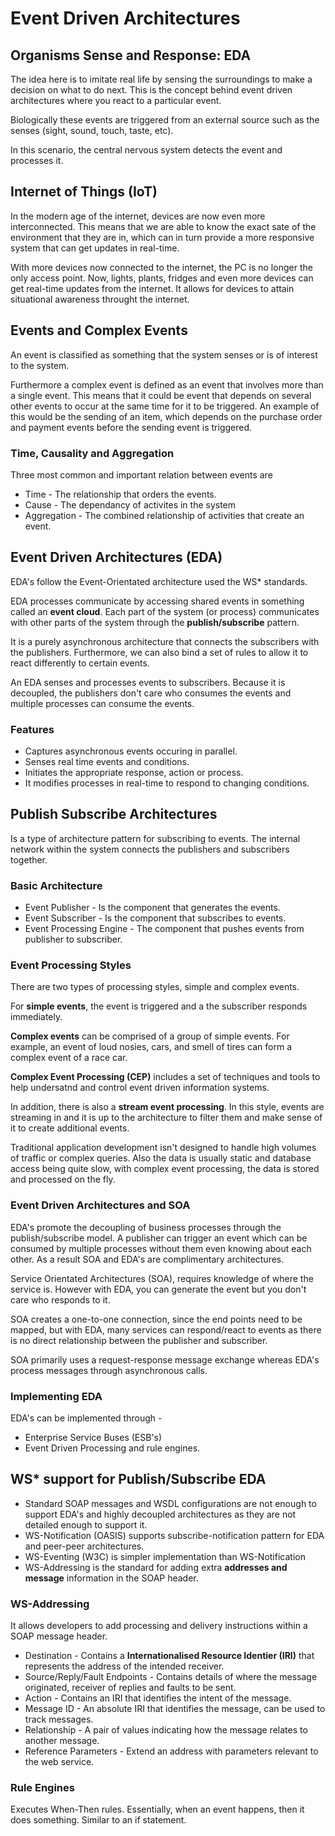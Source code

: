 # Event Driven Architectures

## Organisms Sense and Response: EDA

The idea here is to imitate real life by sensing the surroundings to make a decision on what to do next. This is the concept behind event driven architectures where you react to a particular event.

Biologically these events are triggered from an external source such as the senses (sight, sound, touch, taste, etc).

In this scenario, the central nervous system detects the event and processes it.

## Internet of Things (IoT)

In the modern age of the internet, devices are now even more interconnected. This means that we are able to know the exact sate of the environment that they are in, which can in turn provide a more responsive system that can get updates in real-time. 

With more devices now connected to the internet, the PC is no longer the only access point. Now, lights, plants, fridges and even more devices can get real-time updates from the internet. It allows for devices to attain situational awareness throught the internet.

## Events and Complex Events

An event is classified as something that the system senses or is of interest to the system.

Furthermore a complex event is defined as an event that involves more than a single event. This means that it could be event that depends on several other events to occur at the same time for it to be triggered. An example of this would be the sending of an item, which depends on the purchase order and payment events before the sending event is triggered.

### Time, Causality and Aggregation

Three most common and important relation between events are

- Time - The relationship that orders the events.
- Cause - The dependancy of activites in the system
- Aggregation - The combined relationship of activities that create an event.

## Event Driven Architectures (EDA)

EDA's follow the Event-Orientated architecture used the WS* standards.

EDA processes communicate by accessing shared events in something called an **event cloud**. Each part of the system (or process) communicates with other parts of the system through the **publish/subscribe** pattern.

It is a purely asynchronous architecture that connects the subscribers with the publishers. Furthermore, we can also bind a set of rules to allow it to react differently to certain events.

An EDA senses and processes events to subscribers. Because it is decoupled, the publishers don't care who consumes the events and multiple processes can consume the events. 

### Features

- Captures asynchronous events occuring in parallel.
- Senses real time events and conditions.
- Initiates the appropriate response, action or process.
- It modifies processes in real-time to respond to changing conditions.

## Publish Subscribe Architectures

Is a type of architecture pattern for subscribing to events. The internal network within the system connects the publishers and subscribers together.

### Basic Architecture

- Event Publisher - Is the component that generates the events.
- Event Subscriber - Is the component that subscribes to events.
- Event Processing Engine - The component that pushes events from publisher to subscriber.
 
### Event Processing Styles

There are two types of processing styles, simple and complex events.

For **simple events**, the event is triggered and a the subscriber responds immediately.

**Complex events** can be comprised of a group of simple events. For example, an event of loud nosies, cars, and smell of tires can form a complex event of a race car.

**Complex Event Processing (CEP)** includes a set of techniques and tools to help undersatnd and control event driven information systems.

In addition, there is also a **stream event processing**. In this style, events are streaming in and it is up to the architecture to filter them and make sense of it to create additional events. 

Traditional application development isn't designed to handle high volumes of traffic or complex queries. Also the data is usually static and database access being quite slow, with complex event processing, the data is stored and processed on the fly.

### Event Driven Architectures and SOA

EDA's promote the decoupling of business processes through the publish/subscribe model. A publisher can trigger an event which can be consumed by multiple processes without them even knowing about each other. As a result SOA and EDA's are complimentary architectures.

Service Orientated Architectures (SOA), requires knowledge of where the service is. However with EDA, you can generate the event but you don't care who responds to it. 

SOA creates a one-to-one connection, since the end points need to be mapped, but with EDA, many services can respond/react to events as there is no direct relationship between the publisher and subscriber. 

SOA primarily uses a request-response message exchange whereas EDA's process messages through asynchronous calls.

### Implementing EDA

EDA's can be implemented through -

- Enterprise Service Buses (ESB's)
- Event Driven Processing and rule engines.

## WS* support for Publish/Subscribe EDA

- Standard SOAP messages and WSDL configurations are not enough to support EDA's and highly decoupled architectures as they are not detailed enough to support it.
- WS-Notification (OASIS) supports subscribe-notification pattern for EDA and peer-peer architectures.
- WS-Eventing (W3C) is simpler implementation than WS-Notification
- WS-Addressing is the standard for adding extra **addresses and message** information in the SOAP header.

### WS-Addressing

It allows developers to add processing and delivery instructions within a SOAP message header.

- Destination - Contains a **Internationalised Resource Identier (IRI)** that represents the address of the intended receiver.
- Source/Reply/Fault Endpoints - Contains details of where the message originated, receiver of replies and faults to be sent.
- Action - Contains an IRI that identifies the intent of the message.
- Message ID - An absolute IRI that identifies the message, can be used to track messages.
- Relationship - A pair of values indicating how the message relates to another message.
- Reference Parameters - Extend an address with parameters relevant to the web service.

### Rule Engines 

Executes When-Then rules. Essentially, when an event happens, then it does something. Similar to an if statement.



